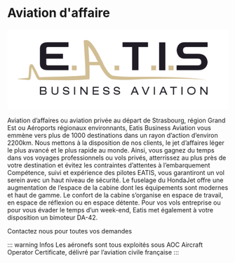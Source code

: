 

#  Aviation d'affaire

![An image](../assets/img/Business_logo.png)

Aviation d’affaires ou aviation privée au départ de Strasbourg, région Grand Est ou Aéroports régionaux environnants, Eatis Business Aviation vous emmène vers plus de 1000 destinations dans un rayon d’action d’environ 2200km.
Nous mettons à la disposition de nos clients, le jet d’affaires léger le plus avancé et le plus rapide au monde. Ainsi, vous gagnez du temps dans vos voyages professionnels ou vols privés, atterrissez au plus près de votre destination et évitez les contraintes d’attentes à l’embarquement
Compétence, suivi et expérience des pilotes EATIS, vous garantiront un vol serein avec un haut niveau de sécurité.
Le fuselage du HondaJet offre une augmentation de l’espace de la cabine dont les équipements sont modernes et haut de gamme. Le confort de la cabine s’organise en espace de travail, en espace de réflexion ou en espace détente.
Pour vos vols entreprise ou pour vous évader le temps d’un week-end, Eatis met également à votre disposition un bimoteur DA-42.




Contactez nous pour toutes vos demandes

::: warning Infos
Les aéronefs sont tous exploités sous AOC Aircraft Operator Certificate, délivré par l’aviation civile française
:::


